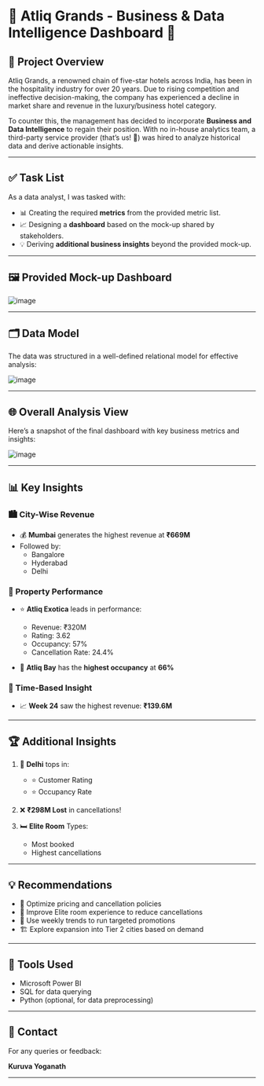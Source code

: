 # 🏨 Atliq Grands - Business & Data Intelligence Dashboard 🚀

## 📘 Project Overview

Atliq Grands, a renowned chain of five-star hotels across India, has been in the hospitality industry for over 20 years. Due to rising competition and ineffective decision-making, the company has experienced a decline in market share and revenue in the luxury/business hotel category.

To counter this, the management has decided to incorporate **Business and Data Intelligence** to regain their position. With no in-house analytics team, a third-party service provider (that’s us! 🙌) was hired to analyze historical data and derive actionable insights.

---

## ✅ Task List

As a data analyst, I was tasked with:

- 📊 Creating the required **metrics** from the provided metric list.
- 📈 Designing a **dashboard** based on the mock-up shared by stakeholders.
- 💡 Deriving **additional business insights** beyond the provided mock-up.

---

## 🖼️ Provided Mock-up Dashboard

![image](https://github.com/user-attachments/assets/50fda6d2-095a-4429-9832-84a7e52203ca)

---

## 🗂️ Data Model

The data was structured in a well-defined relational model for effective analysis:

![image](https://github.com/user-attachments/assets/34f964ad-7b92-4d6a-bc0f-e39a64261ebb)

---

## 🌐 Overall Analysis View

Here’s a snapshot of the final dashboard with key business metrics and insights:

![image](https://github.com/user-attachments/assets/5882098a-87c3-4058-8cb9-768775ac2cfe)

---

## 📊 Key Insights

### 🏙️ City-Wise Revenue
- 💰 **Mumbai** generates the highest revenue at **₹669M**
- Followed by:
  - Bangalore
  - Hyderabad
  - Delhi

### 🏨 Property Performance
- ⭐ **Atliq Exotica** leads in performance:
  - Revenue: ₹320M
  - Rating: 3.62
  - Occupancy: 57%
  - Cancellation Rate: 24.4%

- 🌊 **Atliq Bay** has the **highest occupancy** at **66%**

### 📅 Time-Based Insight
- 📈 **Week 24** saw the highest revenue: **₹139.6M**

---

## 🏆 Additional Insights

1. 🏢 **Delhi** tops in:
   - ⭐ Customer Rating
   - ⭐ Occupancy Rate

2. ❌ **₹298M Lost** in cancellations!

3. 🛏️ **Elite Room** Types:
   - Most booked
   - Highest cancellations

---

## 💡 Recommendations

- 🎯 Optimize pricing and cancellation policies
- 🌟 Improve Elite room experience to reduce cancellations
- 📆 Use weekly trends to run targeted promotions
- 🏗️ Explore expansion into Tier 2 cities based on demand

---

## 🔧 Tools Used

- Microsoft Power BI 
- SQL for data querying
- Python (optional, for data preprocessing)

---

## 📩 Contact

For any queries or feedback:

**Kuruva Yoganath**  

---
